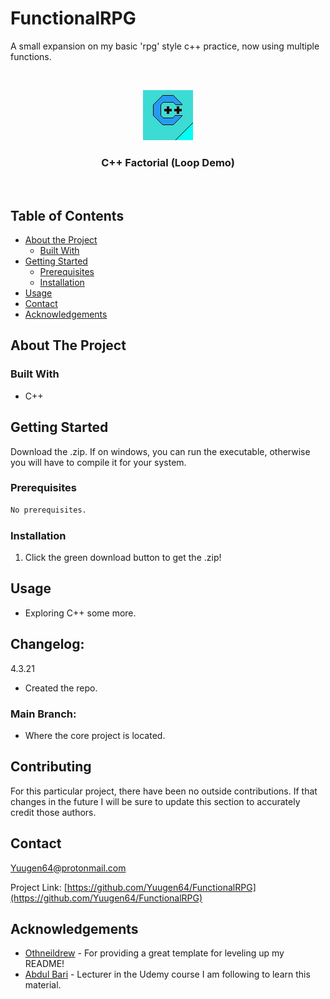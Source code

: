 # FunctionalRPG
A small expansion on my basic 'rpg' style c++ practice, now using multiple functions.

<!-- PROJECT LOGO -->
<br />
<p align="center">
  <a href="https://github.com/Yuugen64/004_CleanMem/README.md">
    <img src="003_C++_Sprite.png" alt="Logo" width="80" height="80">
  </a>

  <h3 align="center">C++ Factorial (Loop Demo)</h3>
  
  <br />
  </p>
</p>



<!-- TABLE OF CONTENTS -->
## Table of Contents

* [About the Project](#about-the-project)
  * [Built With](#built-with)
* [Getting Started](#getting-started)
  * [Prerequisites](#prerequisites)
  * [Installation](#installation)
* [Usage](#usage)
* [Contact](#contact)
* [Acknowledgements](#acknowledgements)




<!-- ABOUT THE PROJECT -->
## About The Project

<!-- [![Product Name Screen Shot][product-screenshot]](https://example.com) -->


### Built With
* C++



<!-- GETTING STARTED -->
## Getting Started

Download the .zip. If on windows, you can run the executable, otherwise you will have to compile it for your system.



### Prerequisites

```sh
No prerequisites.
```

### Installation

1. Click the green download button to get the .zip!



<!-- USAGE EXAMPLES -->
## Usage
- Exploring C++ some more.

<!-- CHANGELOG -->
## Changelog:
<!-- DATES and what changed/was accomplished on that day. -->

4.3.21
- Created the repo.



### Main Branch:
- Where the core project is located.

<!-- CONTRIBUTING -->
## Contributing

For this particular project, there have been no outside contributions. If that changes in the future I will be sure to update this section to accurately credit those authors.



<!-- CONTACT -->
## Contact

Yuugen64@protonmail.com

<!-- ***Make sure to update REPO in BOTH URLs here*** -->
Project Link: [https://github.com/Yuugen64/FunctionalRPG](https://github.com/Yuugen64/FunctionalRPG)



<!-- ACKNOWLEDGEMENTS -->
## Acknowledgements
* [Othneildrew](https://github.com/othneildrew/Best-README-Template/blob/master/README.md) - For providing a great template for leveling up my README!
* [Abdul Bari](https://www.udemy.com/course/cpp-deep-dive/) - Lecturer in the Udemy course I am following to learn this material.

